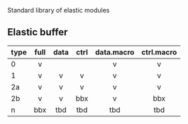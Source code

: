 Standard library of elastic modules

## Elastic buffer

| type | full | data | ctrl | data.macro | ctrl.macro |
|:-----|:----:|:----:|:----:|:----------:|:----------:|
| 0    |  v   |      |      |     v      |     v      |
| 1    |  v   |  v   |  v   |     v      |     v      |
| 2a   |  v   |  v   |  v   |     v      |     v      |
| 2b   |  v   |  v   | bbx  |     v      |    bbx     |
| n    | bbx  | tbd  | tbd  |    tbd     |    tbd     |
